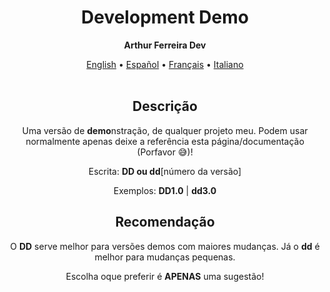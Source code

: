 <h1 align="center">Development Demo</h1>
<p align="center"><strong>Arthur Ferreira Dev</strong></p>

<div align="center">
    <a href="../en-US/">English</a>
    <span>•</span>
    <a href="../es-ES/demo.md">Español</a>
    <span>•</span>
    <a href="../fr-FR/">Français</a>
    <span>•</span>
    <a href="../it-IT/">Italiano</a>
</div>
<br>

<section align="center">
    <h2>Descrição</h2>
    <p>
        Uma versão de <strong>demo</strong>nstração, de qualquer projeto meu. Podem usar normalmente apenas deixe a referência esta página/documentação (Porfavor &#x1F605;)!
    </p>
    <p>
        Escrita: <strong>DD ou dd</strong>[número da versão]
    </p>
    <p>
        Exemplos: <strong>DD1.0</strong> | <strong>dd3.0</strong>
    </p>
    <h2>Recomendação</h2>
    <p>
        O <strong>DD</strong> serve melhor para versões demos com maiores mudanças. Já o <strong>dd</strong> é melhor para mudanças pequenas.
    </p>
    <p>
        Escolha oque preferir é <strong>APENAS</strong> uma sugestão!
    </p>
</section>